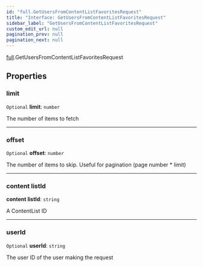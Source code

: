 ```yaml
---
id: "full.GetUsersFromContentListFavoritesRequest"
title: "Interface: GetUsersFromContentListFavoritesRequest"
sidebar_label: "GetUsersFromContentListFavoritesRequest"
custom_edit_url: null
pagination_prev: null
pagination_next: null
---
```


[full](../namespaces/full.md).GetUsersFromContentListFavoritesRequest

## Properties

### limit

 `Optional` **limit**: `number`

The number of items to fetch

___

### offset

 `Optional` **offset**: `number`

The number of items to skip. Useful for pagination (page number * limit)

___

### content listId

 **content listId**: `string`

A ContentList ID

___

### userId

 `Optional` **userId**: `string`

The user ID of the user making the request
